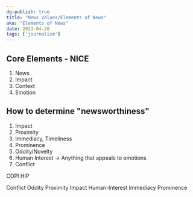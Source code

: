 ```yaml
---
dg-publish: true
title: "News Values/Elements of News"
aka: "Elements of News"
date: 2023-04-20
tags: ['journalism']
---
```


## Core Elements - NICE

1. News
2. Impact 
3. Context 
4. Emotion 


## How to determine "newsworthiness"

1. Impact
2. Proximity
3. Immediacy, Timeliness 
4. Prominence 
5. Oddity/Novelty
6. Human Interest ->  Anything that appeals to emotions
7. Conflict

COPI HIP 

Conflict Oddity Proximity Impact 
Human-Interest Immediacy Prominence
